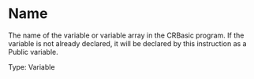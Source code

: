 # Name

The name of the variable or variable array in the CRBasic program. If the variable is not already declared, it will be declared by this instruction as a Public variable.

Type: Variable
